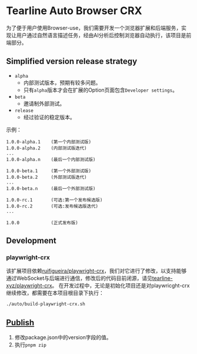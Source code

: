 # Tearline Auto Browser CRX

为了便于用户使用Browser-use，我们需要开发一个浏览器扩展和后端服务，实现让用户通过自然语言描述任务，经由AI分析后控制浏览器自动执行，该项目是前端部分。

## Simplified version release strategy

- `alpha`
    - 内部测试版本，预期有较多问题。
    - 只有`alpha`版本才会在扩展的Option页面包含`Developer settings`。
- `beta`
    - 邀请制外部测试。
- `release`
    - 经过验证的稳定版本。

示例：
```
1.0.0-alpha.1    (第一个内部测试版)
1.0.0-alpha.2    (内部测试版迭代)
...
1.0.0-alpha.n    (最后一个内部测试版)

1.0.0-beta.1     (第一个外部测试版)
1.0.0-beta.2     (外部测试版迭代)
...
1.0.0-beta.n     (最后一个外部测试版)

1.0.0-rc.1       (可选:第一个发布候选版)
1.0.0-rc.2       (可选:发布候选版迭代)
...

1.0.0            (正式发布版)
```

## Development

### playwright-crx

该扩展项目依赖[ruifigueira/playwright-crx](https://github.com/ruifigueira/playwright-crx)，我们对它进行了修改，以支持能够通过WebSocket与后端进行通信，修改后的代码目前闭源，请见[tearline-xyz/playwright-crx](https://github.com/tearline-xyz/playwright-crx)。
在开发过程中，无论是初始化项目还是对playwricght-crx继续修改，都需要在本项目根目录下执行：

```bash
./auto/build-playwright-crx.sh
```

## [Publish](https://wxt.dev/guide/essentials/publishing.html)

1. 修改package.json中的version字段的值。
2. 执行`pnpm zip`
